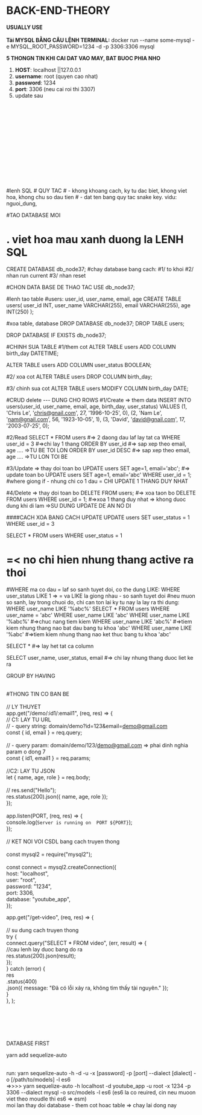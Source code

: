 # BACK-END-THEORY
**USUALLY USE** <br />
<br />
**Tải MYSQL BẰNG CÂU LỆNH TERMINAL:** docker run --name some-mysql -e MYSQL_ROOT_PASSWORD=1234 -d -p 3306:3306 mysql <br />


**5 THONGN TIN KHI CAI DAT VAO MAY, BAT BUOC PHIA NHO** <br />
1. **HOST**: localhost ||127.0.0.1 <br/>
2. **username**: root (quyen cao nhat) <br/>
3. **password**: 1234 <br/>
4. **port**: 3306 (neu cai roi thi 3307) <br/>
5. update sau <br/>
<br />
<br />
<br />
<br />
<br />
<br />
<br />
<br />
<br />
<br />
<br />
<br />
<br />
#lenh SQL
# QUY TAC 
# - khong khoang cach, ky tu dac biet, khong viet hoa, khong chu so dau tien 
# - dat ten bang quy tac snake key. vidu: nguoi_dung, 

#TAO DATABASE MOI
# . viet hoa mau xanh duong la LENH SQL
CREATE DATABASE db_node37;
#chay database bang cach:
#1/ to khoi
#2/ nhan run current 
#3/ nhan reset 

#CHON DATA BASE DE THAO TAC 
USE db_node37;

#lenh tao table 
#users: user_id, user_name, email, age
CREATE TABLE users(
	user_id INT, 
	user_name VARCHAR(255), 
	email VARCHAR(255), 
	age INT(250)
);

#xoa table, database
DROP DATABASE db_node37;
DROP TABLE users;

DROP DATABASE IF EXISTS db_node37;

#CHINH SUA TABLE
#1/them cot
ALTER TABLE users
ADD COLUMN birth_day DATETIME;

ALTER TABLE users
ADD COLUMN user_status BOOLEAN;


#2/ xoa cot
ALTER TABLE users
DROP COLUMN birth_day;

#3/ chinh sua cot
ALTER TABLE users
MODIFY COLUMN birth_day DATE;




#CRUD delete --- DUNG CHO ROWS
#1/Create => them data
INSERT INTO users(user_id, user_name, email, age, birth_day, user_status) VALUES 
				 (1, 'Chris Le', 'chris@gnail.com', 27, '1996-10-25', 0),
				 (2, 'Nam Le', 'nam@gnail.com', 56, '1923-10-05', 1),
				 (3, 'David', 'david@gnail.com', 17, '2003-07-25', 0);



#2/Read
SELECT *
FROM users #=> 2 daong dau laf lay tat ca
WHERE user_id = 3 #=>chi lay 1 thang
ORDER BY user_id #=> sap xep theo email, age .... =>TU BE TOI LON
ORDER BY user_id DESC #=> sap xep theo email, age .... =>TU LON TOI BE




#3/Update => thay doi toan bo
UPDATE users SET age=1, email='abc'; #=> update toan bo
UPDATE users SET age=1, email='abc' WHERE user_id = 1; #where giong if - nhung chi co 1 dau = CHI UPDATE 1 THANG DUY NHAT




#4/Delete => thay doi toan bo
DELETE FROM users; #=> xoa taon bo
DELETE FROM users WHERE user_id = 1; #=>xoa 1 thang duy nhat => khong duoc dung khi di lam =>SU DUNG UPDATE DE AN NO DI


####CACH XOA BANG CACH UPDATE
UPDATE users SET user_status = 1 WHERE user_id = 3

SELECT *
FROM users
WHERE user_status = 1
# =< no chi hien nhung thang active ra thoi


#WHERE ma co dau = laf so sanh tuyet doi, co the dung LIKE: WHERE user_status LIKE 1 => = va LIKE la giong nhau - so sanh tuyet doi
#neu muon so sanh, lay trong chuoi do, chi can ton lai ky tu nay la lay ra thi dung: WHERE user_name LIKE '%abc%'
SELECT *
FROM users
WHERE user_name = 'abc'
WHERE user_name LIKE 'abc'
WHERE user_name LIKE '%abc%' #=>chuc nang tiem kiem
WHERE user_name LIKE 'abc%' #=>tiem kiem nhung thang nao bat dau bang tu khoa 'abc'
WHERE user_name LIKE '%abc' #=>tiem kiem nhung thang nao ket thuc bang tu khoa 'abc'


SELECT * #=> lay het tat ca column

SELECT user_name, user_status, email #=> chi lay nhung thang duoc liet ke ra


GROUP BY
HAVING
<br/>
<br/>



#THONG TIN CO BAN BE <br/>
<br/>
// LY THUYET <br/>
app.get("/demo/:id1/:email1", (req, res) => { <br/>
  // C1: LAY TU URL <br/>
  //   - query string: domain/demo?id=123&email=demo@gmail.com <br/>
  const { id, email } = req.query; <br/>
<br/>
  //   - query param: domain/demo/123/demo@gmail.com => phai dinh nghia param o dong 7 <br/>
  const { id1, email1 } = req.params; <br/>
<br/>
  //C2: LAY TU JSON <br/>
  let { name, age, role } = req.body; <br/>
<br/>
  //   res.send("Hello"); <br/>
  res.status(200).json({ name, age, role }); <br/>
}); <br/>
<br/>
app.listen(PORT, (req, res) => { <br/>
  console.log(`Server is running on  PORT ${PORT}`); <br/>
});<br/>
<br/>
// KET NOI VOI CSDL  bang cach truyen thong<br/>
<br/>
const mysql2 = require("mysql2");<br/>
<br/>
const connect = mysql2.createConnection({ <br/>
  host: "localhost",<br/>
  user: "root",<br/>
  password: "1234",<br/>
  port: 3306,<br/>
  database: "youtube_app",<br/>
});<br/>

app.get("/get-video", (req, res) => {<br/>
<br/>
  // su dung cach truyen thong<br/>
  try {<br/>
    connect.query("SELECT * FROM video", (err, result) => {<br/>
      //cau lenh lay duoc bang do ra<br/>
      res.status(200).json(result);<br/>
    });<br/>
  } catch (error) {<br/>
    res<br/>
      .status(400)<br/>
      .json({ message: "Đã có lỗi xảy ra, không tìm thấy tài nguyên." });<br/>
  }<br/>
}, );<br/>


<br/>
<br/>
<br/>
<br/>

DATABASE FIRST <br/>

yarn add sequelize-auto <br/>

<br/>
run: yarn sequelize-auto -h <host> -d <database> -u <user> -x [password] -p [port] --dialect [dialect] -o [/path/to/models] -l es6 <br/>
=>>>> yarn sequelize-auto -h localhost -d youtube_app -u root -x 1234 -p 3306 --dialect mysql -o src/models -l es6 (es6 la co reuired, cin neu muoon viet theo moudle thi es6 => esm)
<br/> moi lan thay doi database - them cot hoac table  => chay lai dong nay
<br/>
<br/>




